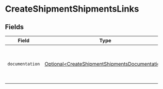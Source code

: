 # CreateShipmentShipmentsLinks


## Fields

| Field                                                                                                          | Type                                                                                                           | Required                                                                                                       | Description                                                                                                    |
| -------------------------------------------------------------------------------------------------------------- | -------------------------------------------------------------------------------------------------------------- | -------------------------------------------------------------------------------------------------------------- | -------------------------------------------------------------------------------------------------------------- |
| `documentation`                                                                                                | [Optional\<CreateShipmentShipmentsDocumentation>](../../models/errors/CreateShipmentShipmentsDocumentation.md) | :heavy_minus_sign:                                                                                             | The URL to the generic Mollie API error handling guide.                                                        |